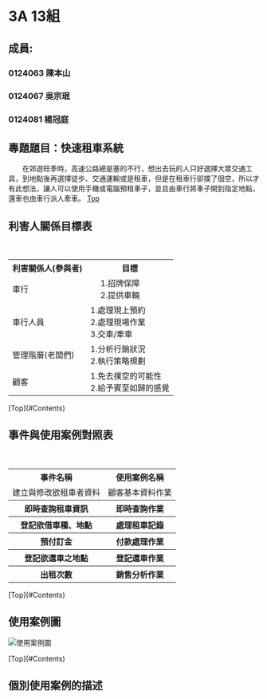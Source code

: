 # 3A 13組 #
## 成員: ##

### 0124063 陳本山 ###
### 0124067 吳宗珉 ###
### 0124081 楊冠庭 ###

## 專題題目：快速租車系統 ##
　　在郊遊旺季時，高速公路總是塞的不行，想出去玩的人只好選擇大眾交通工具，到地點後再選擇徒步、交通運輸或是租車，但是在租車行卻撲了個空，所以才有此想法，讓人可以使用手機或電腦預租車子，並且由車行將車子開到指定地點，還車也由車行派人牽車。
[Top](#Contents)
　　
## 利害人關係目標表 ##

<table border="0">
　<tr>
　  <th>利害關係人(參與者)</th>
　  <th>目標</th>
　</tr>
　<tr>
　  <td>車行</td>
　  <td>
　    1.招牌保障<br>
　    2.提供車輛</td>
  </tr>
  <tr>
    <td>車行人員</td>
    <td>
      1.處理現上預約<br>
      2.處理現場作業<br>
      3.交車/牽車</td>
  </tr>
  <tr>
    <td>管理階層(老闆們)</td>
    <td>
      1.分析行銷狀況<br>
      2.執行策略規劃</td>
  </tr>
  <tr>
    <td>顧客</td>
    <td>
      1.免去撲空的可能性<br>
      2.給予賓至如歸的感覺</td>
  </tr>
</table>
[Top](#Contents)

## 事件與使用案例對照表 ##

<table border="0">
　<tr>
　  <th>事件名稱</th>
　  <th>使用案例名稱</th>
　</tr>
　<tr>
　  <td>建立與修改欲租車者資料</td>
　  <td>顧客基本資料作業</td>
  </tr>
　<tr>
　  <th>即時查詢租車資訊</th>
　  <th>即時查詢作業</th>
　</tr>
　<tr>
　  <th>登記欲借車種、地點</th>
　  <th>處理租車記錄</th>
　</tr>
　<tr>
　  <th>預付訂金</th>
　  <th>付款處理作業</th>
　</tr>
　<tr>
　  <th>登記欲還車之地點</th>
　  <th>登記還車作業</th>
　</tr>
　<tr>
　  <th>出租次數</th>
　  <th>銷售分析作業</th>
　</tr>
</table>
[Top](#Contents)

## 使用案例圖 ##

<p><img src="http://i.imgur.com/t0RhxeO.png?1" title="使用案例圖" /></p>
[Top](#Contents)

## 個別使用案例的描述 ##


